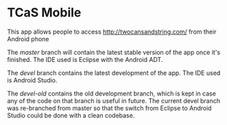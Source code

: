 TCaS Mobile
===========
This app allows people to access http://twocansandstring.com/ from their Android phone

The *master* branch will contain the latest stable version of the app once it's finished. The IDE used is Eclipse with the Android ADT.

The *devel* branch contains the latest development of the app. The IDE used is Android Studio.

The *devel-old* contains the old development branch, which is kept in case any of the code on that branch is useful in future. The current devel branch was re-branched from master so that the switch from Eclipse to Android Studio could be done with a clean codebase. 


